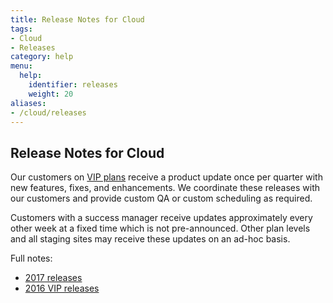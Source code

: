 ```yaml
---
title: Release Notes for Cloud
tags:
- Cloud
- Releases
category: help
menu:
  help:
    identifier: releases
    weight: 20
aliases:
- /cloud/releases
---
```


## Release Notes for Cloud

Our customers on [VIP plans](https://vanillaforums.com/plans) receive a product update once per quarter with new features, fixes, and enhancements. We coordinate these releases with our customers and provide custom QA or custom scheduling as required.

Customers with a success manager receive updates approximately every other week at a fixed time which is not pre-announced. Other plan levels and all staging sites may receive these updates on an ad-hoc basis.

Full notes:

* [2017 releases](/cloud/releases/2017)
* [2016 VIP releases](/cloud/releases/2016)
